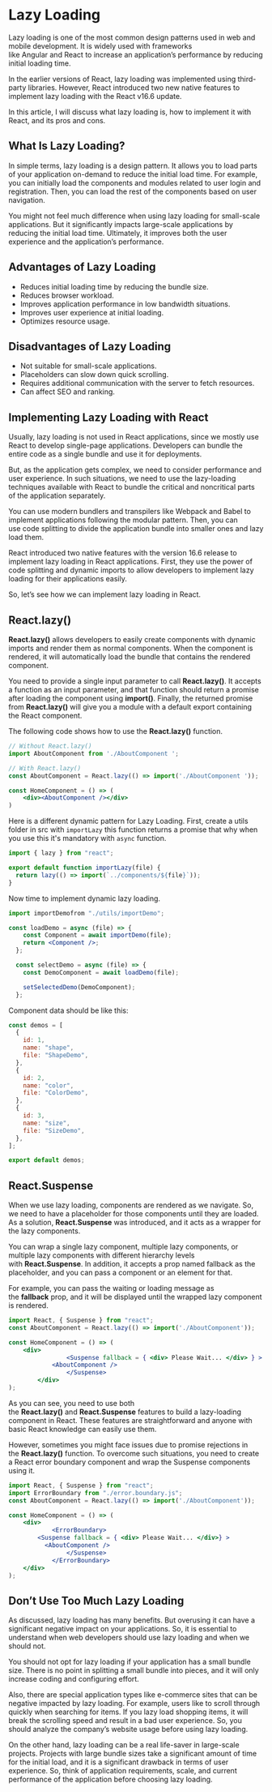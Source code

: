 # Lazy Loading

Lazy loading is one of the most common design patterns used in web and mobile development. It is widely used with frameworks like Angular and React to increase an application’s performance by reducing initial loading time.

In the earlier versions of React, lazy loading was implemented using third-party libraries. However, React introduced two new native features to implement lazy loading with the React v16.6 update.

In this article, I will discuss what lazy loading is, how to implement it with React, and its pros and cons.

## What Is Lazy Loading?

In simple terms, lazy loading is a design pattern. It allows you to load parts of your application on-demand to reduce the initial load time. For example, you can initially load the components and modules related to user login and registration. Then, you can load the rest of the components based on user navigation.

You might not feel much difference when using lazy loading for small-scale applications. But it significantly impacts large-scale applications by reducing the initial load time. Ultimately, it improves both the user experience and the application’s performance.

## Advantages of Lazy Loading

- Reduces initial loading time by reducing the bundle size.
- Reduces browser workload.
- Improves application performance in low bandwidth situations.
- Improves user experience at initial loading.
- Optimizes resource usage.

## Disadvantages of Lazy Loading

- Not suitable for small-scale applications.
- Placeholders can slow down quick scrolling.
- Requires additional communication with the server to fetch resources.
- Can affect SEO and ranking.

## Implementing Lazy Loading with React

Usually, lazy loading is not used in React applications, since we mostly use React to develop single-page applications. Developers can bundle the entire code as a single bundle and use it for deployments.

But, as the application gets complex, we need to consider performance and user experience. In such situations, we need to use the lazy-loading techniques available with React to bundle the critical and noncritical parts of the application separately.

You can use modern bundlers and transpilers like Webpack and Babel to implement applications following the modular pattern. Then, you can use code splitting to divide the application bundle into smaller ones and lazy load them.

React introduced two native features with the version 16.6 release to implement lazy loading in React applications. First, they use the power of code splitting and dynamic imports to allow developers to implement lazy loading for their applications easily.

So, let’s see how we can implement lazy loading in React.

## React.lazy()

**React.lazy()** allows developers to easily create components with dynamic imports and render them as normal components. When the component is rendered, it will automatically load the bundle that contains the rendered component.

You need to provide a single input parameter to call **React.lazy()**. It accepts a function as an input parameter, and that function should return a promise after loading the component using **import()**. Finally, the returned promise from **React.lazy()** will give you a module with a default export containing the React component.

The following code shows how to use the **React.lazy()** function.

```jsx
// Without React.lazy()
import AboutComponent from './AboutComponent ';

// With React.lazy()
const AboutComponent = React.lazy(() => import('./AboutComponent '));

const HomeComponent = () => (
    <div><AboutComponent /></div>
)
```

Here is a different dynamic pattern for Lazy Loading. First, create a utils folder in src with `importLazy` this function returns a promise that why when you use this it's mandatory with `async` function.

```jsx
import { lazy } from "react";

export default function importLazy(file) {
  return lazy(() => import(`../components/${file}`));
}
```

Now time to implement dynamic lazy loading.

```jsx
import importDemofrom "./utils/importDemo";

const loadDemo = async (file) => {
    const Component = await importDemo(file);
    return <Component />;
  };

  const selectDemo = async (file) => {
    const DemoComponent = await loadDemo(file);

    setSelectedDemo(DemoComponent);
  };
```

Component data should be like this:

```jsx
const demos = [
  {
    id: 1,
    name: "shape",
    file: "ShapeDemo",
  },
  {
    id: 2,
    name: "color",
    file: "ColorDemo",
  },
  {
    id: 3,
    name: "size",
    file: "SizeDemo",
  },
];

export default demos;

```

## React.Suspense

When we use lazy loading, components are rendered as we navigate. So, we need to have a placeholder for those components until they are loaded. As a solution, **React.Suspense** was introduced, and it acts as a wrapper for the lazy components.

You can wrap a single lazy component, multiple lazy components, or multiple lazy components with different hierarchy levels with **React.Suspense**. In addition, it accepts a prop named fallback as the placeholder, and you can pass a component or an element for that.

For example, you can pass the waiting or loading message as the **fallback** prop, and it will be displayed until the wrapped lazy component is rendered.

```jsx
import React, { Suspense } from "react";
const AboutComponent = React.lazy(() => import('./AboutComponent'));

const HomeComponent = () => (
    <div>
				<Suspense fallback = { <div> Please Wait... </div> } >
            <AboutComponent />
				</Suspense>
		</div>
);
```

As you can see, you need to use both the **React.lazy()** and **React.Suspense** features to build a lazy-loading component in React. These features are straightforward and anyone with basic React knowledge can easily use them.

However, sometimes you might face issues due to promise rejections in the **React.lazy()** function. To overcome such situations, you need to create a React error boundary component and wrap the Suspense components using it.

```jsx
import React, { Suspense } from "react";
import ErrorBoundary from "./error.boundary.js";
const AboutComponent = React.lazy(() => import('./AboutComponent'));

const HomeComponent = () => (
    <div>
			<ErrorBoundary>
        <Suspense fallback = { <div> Please Wait... </div>} >
          <AboutComponent />
				</Suspense>
			</ErrorBoundary>
    </div>
);
```

## Don’t Use Too Much Lazy Loading

As discussed, lazy loading has many benefits. But overusing it can have a significant negative impact on your applications. So, it is essential to understand when web developers should use lazy loading and when we should not.

You should not opt for lazy loading if your application has a small bundle size. There is no point in splitting a small bundle into pieces, and it will only increase coding and configuring effort.

Also, there are special application types like e-commerce sites that can be negative impacted by lazy loading. For example, users like to scroll through quickly when searching for items. If you lazy load shopping items, it will break the scrolling speed and result in a bad user experience. So, you should analyze the company’s website usage before using lazy loading.

On the other hand, lazy loading can be a real life-saver in large-scale projects. Projects with large bundle sizes take a significant amount of time for the initial load, and it is a significant drawback in terms of user experience. So, think of application requirements, scale, and current performance of the application before choosing lazy loading.
